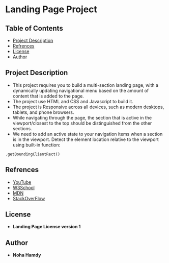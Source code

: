 # Landing Page Project

## Table of Contents

- [Project Description](#ProjectDescription)
- [Refrences](#Refrences)
- [License](#License)
- [Author](#Author)

## Project Description

- This project requires you to build a multi-section landing page, with a dynamically updating navigational menu based on the amount of content that is added to the page.
- The project use HTML and CSS and Javascript to build it.
- The project is Responsive across all devices, such as modern desktops, tablets, and phone browsers.
- While navigating through the page, the section that is active in the viewport/closest to the top should be distinguished from the other sections.
- We need to add an active state to your navigation items when a section is in the viewport.
  Detect the element location relative to the viewport using built-in function:

```
.getBoundingClientRect()
```

## Refrences

- [YouTube](https://www.youtube.com/)
- [W3School](https://www.w3schools.com/)
- [MDN](https://developer.mozilla.org/en-US/)
- [StackOverFlow](https://stackoverflow.com/)

## License

- **Landing Page License version 1**

## Author

- **Noha Hamdy**
